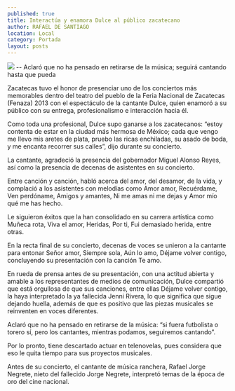 ```yaml
---
published: true
title: Interactúa y enamora Dulce al público zacatecano
author: RAFAEL DE SANTIAGO
location: Local
category: Portada
layout: posts
---
```


![](http://i.imgur.com/vc8egKUm.jpg)
-- Aclaró que no ha pensado en retirarse de la música; seguirá cantando hasta que pueda

Zacatecas tuvo el honor de presenciar uno de los conciertos más memorables dentro del teatro del pueblo de la Feria Nacional de Zacatecas (Fenaza) 2013 con el espectáculo de la cantante Dulce, quien enamoró a su público con su entrega, profesionalismo e interacción hacia él.

Como toda una profesional, Dulce supo ganarse a los zacatecanos: “estoy contenta de estar en la ciudad más hermosa de México; cada que vengo me llevo mis aretes de plata, pruebo las ricas enchiladas, su asado de boda, y me encanta recorrer sus calles”, dijo durante su concierto.

La cantante, agradeció la presencia del gobernador Miguel Alonso Reyes, así como la presencia de decenas de asistentes en su concierto.

Entre canción y canción, habló acerca del amor, del desamor, de la vida, y complació a los asistentes con melodías como Amor amor, Recuérdame, Ven perdóname, Amigos y amantes, Ni me amas ni me dejas y Amor mío qué me has hecho.

Le siguieron éxitos que la han consolidado en su carrera artística como Muñeca rota, Viva el amor, Heridas, Por ti, Fui demasiado herida, entre otras.

En la recta final de su concierto, decenas de voces se unieron a la cantante para entonar Señor amor, Siempre sola, Aún lo amo, Déjame volver contigo, concluyendo su presentación con la canción Te amo.

En rueda de prensa antes de su presentación, con una actitud abierta y amable a los representantes de medios de comunicación, Dulce compartió que está orgullosa de que sus canciones, entre ellas Déjame volver contigo, la haya interpretado la ya fallecida Jenni Rivera, lo que significa que sigue dejando huella, además de que es positivo que las piezas musicales se reinventen en voces diferentes.

Aclaró que no ha pensado en retirarse de la música: “si fuera futbolista o torero sí, pero los cantantes, mientras podamos, seguiremos cantando”.

Por lo pronto, tiene descartado actuar en telenovelas, pues considera que eso le quita tiempo para sus proyectos musicales.

Antes de su concierto, el cantante de música ranchera, Rafael Jorge Negrete, nieto del fallecido Jorge Negrete, interpretó temas de la época de oro del cine nacional.
